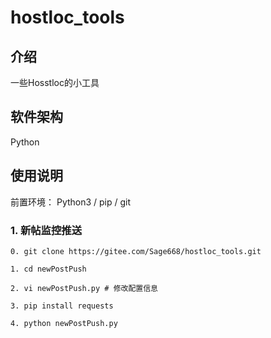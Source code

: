 # hostloc_tools

## 介绍
一些Hosstloc的小工具

## 软件架构
Python

## 使用说明
前置环境： Python3 / pip / git
### 1. 新帖监控推送

    0. git clone https://gitee.com/Sage668/hostloc_tools.git

    1. cd newPostPush
    
    2. vi newPostPush.py # 修改配置信息
    
    3. pip install requests
    
    4. python newPostPush.py